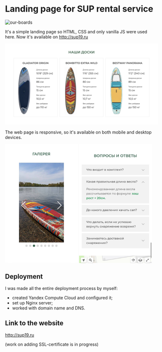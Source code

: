 # Landing page for SUP rental service

![our-boards](https://github.com/iti-rina/supsurf-project/raw/main/docs/cover-desktop.png)

It's a simple landing page so HTML, CSS and only vanilla JS were used here. Now it's available on http://sup19.ru

![our-boards](https://github.com/iti-rina/supsurf-project/raw/main/docs/our-boards-block.png)

The web page is responsive, so it's available on both mobile and desktop devices.

<img src="https://github.com/iti-rina/supsurf-project/raw/main/docs/gallery-mobile.jpg" width="240"> <img src="https://github.com/iti-rina/supsurf-project/raw/main/docs/faq-mobile.jpg" width="240">

## Deployment

I was made all the entire deployment process by myself:

- created Yandex Compute Cloud and configured it;
- set up Nginx server;
- worked with domain name and DNS.

## Link to the website

http://sup19.ru 

(work on adding SSL-certificate is in progress)




